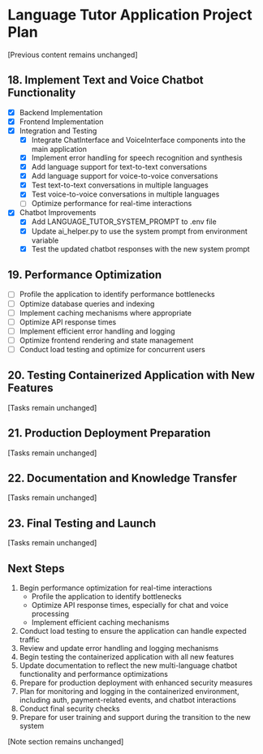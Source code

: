 # Language Tutor Application Project Plan

[Previous content remains unchanged]

## 18. Implement Text and Voice Chatbot Functionality
- [x] Backend Implementation
- [x] Frontend Implementation
- [x] Integration and Testing
  - [x] Integrate ChatInterface and VoiceInterface components into the main application
  - [x] Implement error handling for speech recognition and synthesis
  - [x] Add language support for text-to-text conversations
  - [x] Add language support for voice-to-voice conversations
  - [x] Test text-to-text conversations in multiple languages
  - [x] Test voice-to-voice conversations in multiple languages
  - [ ] Optimize performance for real-time interactions
- [x] Chatbot Improvements
  - [x] Add LANGUAGE_TUTOR_SYSTEM_PROMPT to .env file
  - [x] Update ai_helper.py to use the system prompt from environment variable
  - [x] Test the updated chatbot responses with the new system prompt

## 19. Performance Optimization
- [ ] Profile the application to identify performance bottlenecks
- [ ] Optimize database queries and indexing
- [ ] Implement caching mechanisms where appropriate
- [ ] Optimize API response times
- [ ] Implement efficient error handling and logging
- [ ] Optimize frontend rendering and state management
- [ ] Conduct load testing and optimize for concurrent users

## 20. Testing Containerized Application with New Features
[Tasks remain unchanged]

## 21. Production Deployment Preparation
[Tasks remain unchanged]

## 22. Documentation and Knowledge Transfer
[Tasks remain unchanged]

## 23. Final Testing and Launch
[Tasks remain unchanged]

## Next Steps
1. Begin performance optimization for real-time interactions
   - Profile the application to identify bottlenecks
   - Optimize API response times, especially for chat and voice processing
   - Implement efficient caching mechanisms
2. Conduct load testing to ensure the application can handle expected traffic
3. Review and update error handling and logging mechanisms
4. Begin testing the containerized application with all new features
5. Update documentation to reflect the new multi-language chatbot functionality and performance optimizations
6. Prepare for production deployment with enhanced security measures
7. Plan for monitoring and logging in the containerized environment, including auth, payment-related events, and chatbot interactions
8. Conduct final security checks
9. Prepare for user training and support during the transition to the new system

[Note section remains unchanged]
